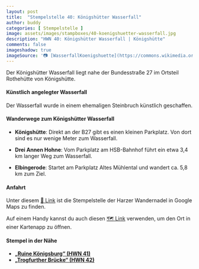 ```yaml
---
layout: post
title:  "Stempelstelle 40: Königshütter Wasserfall"
author: buddy
categories: [ Stempelstelle ]
image: assets/images/stampboxes/40-koenigshuetter-wasserfall.jpg
description: "HWN 40: Königshütter Wasserfall | Königshütte"
comments: false
imageshadow: true
imageSource: '📷 [WasserfallKoenigshuette](https://commons.wikimedia.org/wiki/File:WasserfallKoenigshuette.jpg) von <a href="https://de.wikipedia.org/wiki/User:JurecGermany" class="extiw" title="de:User:JurecGermany">JurecGermany</a> unter Lizenz Public domain'
---
```


Der Königshütter Wasserfall liegt nahe der Bundesstraße 27 im Ortsteil Rothehütte von Königshütte.

#### Künstlich angelegter Wasserfall

Der Wasserfall wurde in einem ehemaligen Steinbruch künstlich geschaffen.

#### Wanderwege zum Königshütter Wasserfall

- **Königshütte**: Direkt an der B27 gibt es einen kleinen Parkplatz. Von dort sind es nur wenige Meter zum Wasserfall.

- **Drei Annen Hohne**: Vom Parkplatz am HSB-Bahnhof führt ein etwa 3,4 km langer Weg zum Wasserfall.

- **Elbingerode**: Startet am Parkplatz Altes Mühlental und wandert ca. 5,8 km zum Ziel.

#### Anfahrt

Unter diesem [📍 Link](https://www.google.com/maps/dir/?api=1&origin=&destination=51.75110%2C%2010.75307) ist die Stempelstelle der Harzer Wandernadel in Google Maps zu finden.

<div class="android-only">
  Auf einem Handy kannst du auch diesen 
  <a href="geo:51.75110,10.75307">🗺️ Link</a> 
  verwenden, um den Ort in einer Kartenapp zu öffnen.
  <p></p>
</div>

#### Stempel in der Nähe

- [**„Ruine Königsburg“ (HWN 41)**](/stempelstelle-41-ruine-koenigsburg)
- [**„Trogfurther Brücke“ (HWN 42)**](/stempelstelle-42-trogfurther-bruecke)
